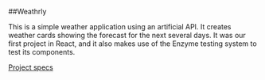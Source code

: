 ##Weathrly

This is a simple weather application using an artificial API. It creates weather cards showing the forecast for the next several days. It was our first project in React, and it also makes use of the Enzyme testing system to test its components.

[Project specs](http://frontend.turing.io/projects/weathrly.html)
